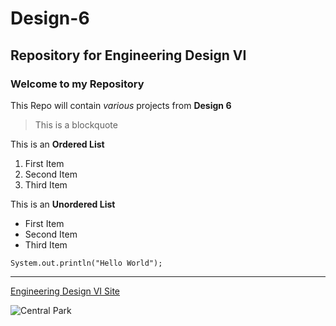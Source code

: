 # Design-6
## Repository for Engineering Design VI
### Welcome to my Repository
This Repo will contain *various* projects from **Design 6**

> This is a blockquote

This is an **Ordered List**
1. First Item
2. Second Item
3. Third Item

This is an **Unordered List**
- First Item
- Second Item
- Third Item

`System.out.println("Hello World");`

---

[Engineering Design VI Site](https://sites.google.com/view/ece322)

![Central Park](https://github.com/kamiltomaszk/Design-6/assets/95594092/d2710f85-8b9d-4e10-b9d0-c9d808efd124)
